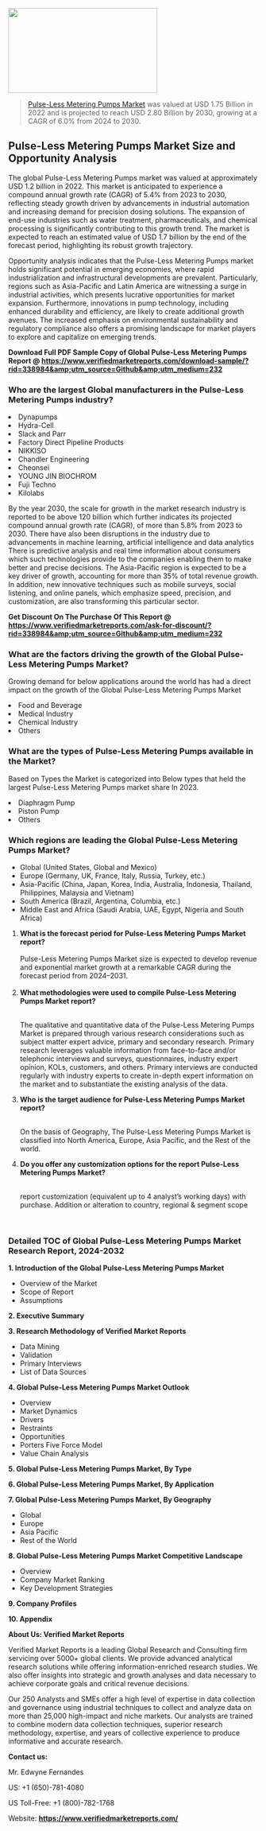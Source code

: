 
<img src="https://ffe5etoiles.com/wp-content/uploads/2024/12/MST1-300x171.png" alt="" width="300" height="171" class="alignnone size-medium wp-image-20088" /><blockquote><p><p><a href="https://www.verifiedmarketreports.com/download-sample/?rid=338984&utm_source=Github&utm_medium=232" target="_blank">Pulse-Less Metering Pumps Market</a> was valued at USD 1.75 Billion in 2022 and is projected to reach USD 2.80 Billion by 2030, growing at a CAGR of 6.0% from 2024 to 2030.</p></blockquote><p><h2>Pulse-Less Metering Pumps Market Size and Opportunity Analysis</h2> <p>The global Pulse-Less Metering Pumps market was valued at approximately USD 1.2 billion in 2022. This market is anticipated to experience a compound annual growth rate (CAGR) of 5.4% from 2023 to 2030, reflecting steady growth driven by advancements in industrial automation and increasing demand for precision dosing solutions. The expansion of end-use industries such as water treatment, pharmaceuticals, and chemical processing is significantly contributing to this growth trend. The market is expected to reach an estimated value of USD 1.7 billion by the end of the forecast period, highlighting its robust growth trajectory.</p> <p>Opportunity analysis indicates that the Pulse-Less Metering Pumps market holds significant potential in emerging economies, where rapid industrialization and infrastructural developments are prevalent. Particularly, regions such as Asia-Pacific and Latin America are witnessing a surge in industrial activities, which presents lucrative opportunities for market expansion. Furthermore, innovations in pump technology, including enhanced durability and efficiency, are likely to create additional growth avenues. The increased emphasis on environmental sustainability and regulatory compliance also offers a promising landscape for market players to explore and capitalize on emerging trends.</p> </p><p class=""><strong>Download Full PDF Sample Copy of Global Pulse-Less Metering Pumps Report @ <a href="https://www.verifiedmarketreports.com/download-sample/?rid=338984&amp;utm_source=Github&amp;utm_medium=232" target="_blank">https://www.verifiedmarketreports.com/download-sample/?rid=338984&amp;utm_source=Github&amp;utm_medium=232</a></strong></p><h3 id="" class="">Who are the largest Global manufacturers in the Pulse-Less Metering Pumps industry?</h3><p><li>Dynapumps</li><li> Hydra-Cell</li><li> Slack and Parr</li><li> Factory Direct Pipeline Products</li><li> NIKKISO</li><li> Chandler Engineering</li><li> Cheonsei</li><li> YOUNG JIN BIOCHROM</li><li> Fuji Techno</li><li> Kilolabs</li></p><div class=""><div class="" dir="" data-message-author-role="" data-message-id="" data-message-model-slug=""><div class=""><div class=""><div class=""><div class="" dir="" data-message-author-role="" data-message-id="" data-message-model-slug=""><div class=""><div class=""><p>By the year 2030, the scale for growth in the market research industry is reported to be above 120 billion which further indicates its projected compound annual growth rate (CAGR), of more than 5.8% from 2023 to 2030. There have also been disruptions in the industry due to advancements in machine learning, artificial intelligence and data analytics There is predictive analysis and real time information about consumers which such technologies provide to the companies enabling them to make better and precise decisions. The Asia-Pacific region is expected to be a key driver of growth, accounting for more than 35% of total revenue growth. In addition, new innovative techniques such as mobile surveys, social listening, and online panels, which emphasize speed, precision, and customization, are also transforming this particular sector.</p><p><strong>Get Discount On The Purchase Of This Report @&nbsp; <a href="https://www.verifiedmarketreports.com/ask-for-discount/?rid=338984&amp;utm_source=Github&amp;utm_medium=232" target="_blank">https://www.verifiedmarketreports.com/ask-for-discount/?rid=338984&amp;utm_source=Github&amp;utm_medium=232</a></strong></p></div></div></div></div></div></div></div></div><h3 id="" class="">What are the factors driving the growth of the Global Pulse-Less Metering Pumps Market?</h3><p id="" class="">Growing demand for below applications around the world has had a direct impact on the growth of the Global Pulse-Less Metering Pumps Market</p><p id="" class=""><li>Food and Beverage</li><li> Medical Industry</li><li> Chemical Industry</li><li> Others</li></p><h3 id="" class="">What are the types of Pulse-Less Metering Pumps available in the Market?</h3><p id="" class="">Based on Types the Market is categorized into Below types that held the largest Pulse-Less Metering Pumps market share In 2023.</p><p id="" class=""><li>Diaphragm Pump</li><li> Piston Pump</li><li> Others</li></p><h3 id="" class="">Which regions are leading the Global Pulse-Less Metering Pumps Market?</h3><ul><li>Global (United States, Global and Mexico)</li><li>Europe (Germany, UK, France, Italy, Russia, Turkey, etc.)</li><li>Asia-Pacific (China, Japan, Korea, India, Australia, Indonesia, Thailand, Philippines, Malaysia and Vietnam)</li><li>South America (Brazil, Argentina, Columbia, etc.)</li><li>Middle East and Africa (Saudi Arabia, UAE, Egypt, Nigeria and South Africa)</li></ul><p><ol><li><strong>What is the forecast period for Pulse-Less Metering Pumps Market report?<br /></strong><br /><span data-sheets-root="1" data-sheets-value="{&quot;1&quot;:2,&quot;2&quot;:&quot;XXXX size is expected to develop revenue and exponential market growth at a remarkable CAGR during the forecast period from 2024&ndash;2030.&quot;}" data-sheets-userformat="{&quot;2&quot;:12674,&quot;4&quot;:{&quot;1&quot;:2,&quot;2&quot;:16776960},&quot;10&quot;:2,&quot;11&quot;:0,&quot;15&quot;:&quot;Arial&quot;,&quot;16&quot;:12}">Pulse-Less Metering Pumps Market size is expected to develop revenue and exponential market growth at a remarkable CAGR during the forecast period from 2024&ndash;2031.</span><br /><br /></li><li><strong>What methodologies were used to compile Pulse-Less Metering Pumps Market report?<br /><br /></strong><p>The qualitative and quantitative data of the&nbsp;Pulse-Less Metering Pumps Market is prepared through various research considerations such as subject matter expert advice, primary and secondary research. Primary research leverages valuable information from face-to-face and/or telephonic interviews and surveys, questionnaires, industry expert opinion, KOLs, customers, and others. Primary interviews are conducted regularly with industry experts to create in-depth expert information on the market and to substantiate the existing analysis of the data.&nbsp;</p></li><li><strong>Who is the target audience for Pulse-Less Metering Pumps Market report?<br /><br /></strong><p>On the basis of Geography, The&nbsp;Pulse-Less Metering Pumps Market is classified into North America, Europe, Asia Pacific, and the Rest of the world.</p></li><li><strong>Do you offer any customization options for the report Pulse-Less Metering Pumps Market?<br /><br /></strong><p>report customization (equivalent up to 4 analyst&rsquo;s working days) with purchase. Addition or alteration to country, regional &amp; segment scope</p><p>&nbsp;</p></li></ol></p><h3 id="" class="">Detailed TOC of Global Pulse-Less Metering Pumps Market Research Report, 2024-2032</h3><p id="" class=""><strong>1. Introduction of the Global Pulse-Less Metering Pumps Market</strong></p><ul><li>Overview of the Market</li><li>Scope of Report</li><li>Assumptions</li></ul><p id="" class=""><strong>2. Executive Summary</strong></p><p id="" class=""><strong>3. Research Methodology of&nbsp;Verified Market Reports</strong></p><ul><li>Data Mining</li><li>Validation</li><li>Primary Interviews</li><li>List of Data Sources</li></ul><p id="" class=""><strong>4. Global Pulse-Less Metering Pumps Market Outlook</strong></p><ul><li>Overview</li><li>Market Dynamics</li><li>Drivers</li><li>Restraints</li><li>Opportunities</li><li>Porters Five Force Model</li><li>Value Chain Analysis</li></ul><p id="" class=""><strong>5. Global Pulse-Less Metering Pumps Market, By&nbsp;Type</strong></p><p id="" class=""><strong>6. Global Pulse-Less Metering Pumps Market, By Application</strong></p><p id="" class=""><strong>7. Global Pulse-Less Metering Pumps Market, By Geography</strong></p><ul><li>Global</li><li>Europe</li><li>Asia Pacific</li><li>Rest of the World</li></ul><p id="" class=""><strong>8. Global Pulse-Less Metering Pumps Market Competitive Landscape</strong></p><ul><li>Overview</li><li>Company Market Ranking</li><li>Key Development Strategies</li></ul><p id="" class=""><strong>9. Company Profiles</strong></p><p id="" class=""><strong>10. Appendix</strong></p><p id="" class=""><strong>About Us: Verified Market Reports</strong></p><p id="" class="">Verified Market Reports is a leading Global Research and Consulting firm servicing over 5000+ global clients. We provide advanced analytical research solutions while offering information-enriched research studies. We also offer insights into strategic and growth analyses and data necessary to achieve corporate goals and critical revenue decisions.</p><p id="" class="">Our 250 Analysts and SMEs offer a high level of expertise in data collection and governance using industrial techniques to collect and analyze data on more than 25,000 high-impact and niche markets. Our analysts are trained to combine modern data collection techniques, superior research methodology, expertise, and years of collective experience to produce informative and accurate research.</p><p id="" class=""><strong>Contact us:</strong></p><p id="" class="">Mr. Edwyne Fernandes</p><p id="" class="">US: +1 (650)-781-4080</p><p id="" class="">US Toll-Free: +1 (800)-782-1768</p><p id="" class="">Website: <a target="" data-test-app-aware-link=""><strong>https://www.verifiedmarketreports.com/</strong></a></p>
